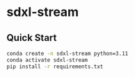 # sdxl-stream

## Quick Start

```bash
conda create -n sdxl-stream python=3.11
conda activate sdxl-stream
pip install -r requirements.txt
```